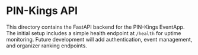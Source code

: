 # PIN-Kings API

This directory contains the FastAPI backend for the PIN-Kings EventApp. The initial setup includes a simple health endpoint at `/health` for uptime monitoring. Future development will add authentication, event management, and organizer ranking endpoints.
